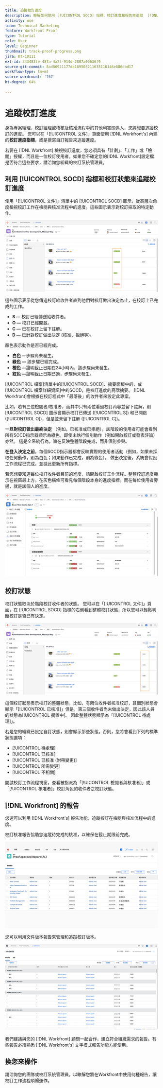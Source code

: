 ```yaml
---
title: 追蹤校訂進度
description: 瞭解如何使用 [!UICONTROL SOCD] 指標、校訂進度和報告來追蹤  [!DNL &#x200B; Workfront] 中的校訂進度。
activity: use
team: Technical Marketing
feature: Workfront Proof
type: Tutorial
role: User
level: Beginner
thumbnail: track-proof-progress.png
jira: KT-10111
exl-id: 343483fe-487a-4a23-914d-2807a00630f9
source-git-commit: 8ad86921177da189503211635116146e886dbd17
workflow-type: tm+mt
source-wordcount: '767'
ht-degree: 64%

---
```


# 追蹤校訂進度

身為專案經理、校訂經理或稽核及核准流程中的其他利害關係人，您將想要追蹤校訂的進度。 您可以在「[!UICONTROL 文件]」頁面使用 [!DNL Workfront's] 內建的&#x200B;**校訂進度指標**，或是撰寫自訂報告來追蹤進度。

若要在 [!DNL Workfront] 檢視校訂進度，您必須具有「計劃」、「工作」或「檢閱」授權，而且是一位校訂使用者。如果您不確定您的[!DNL Workfront]設定檔是否符合這些要求，請洽詢您組織的校訂系統管理員。

## 利用 [!UICONTROL SOCD] 指標和校訂狀態來追蹤校訂進度

使用「[!UICONTROL 文件]」清單中的 [!UICONTROL SOCD] 圖示，從高層次角度檢視校訂工作在檢閱與核准流程中的進度。這些圖示表示對校訂採取的特定動作。

![影像顯示 [!DNL &#x200B; Workfront] 專案中「[!UICONTROL 文件]」清單，並且突顯標示 [!UICONTROL SOCD] 圖示。](assets/manage-proofs-socd.png)

這些圖示表示從您傳送校訂給收件者直到他們對校訂做出決定為止，在校訂上已完成的工作。

* **S —** 校訂已經傳送給收件者。
* **O —** 校訂已經開啟。
* **C —** 已在校訂上留下註解。
* **D —** 已針對校訂做出決定 (核准、拒絕等)。

顏色表示動作是否已經完成。

* **白色 —**&#x200B;步驟尚未發生。
* **綠色 —** 該步驟已經完成。
* **橙色 —**&#x200B;證明截止日期在24小時內，該步驟尚未發生。
* **紅色 —**&#x200B;證明截止日期已過，步驟尚未發生。

[!UICONTROL 檔案]清單中的[!UICONTROL SOCD]、摘要面板中的，或[!UICONTROL 檔案詳細資訊]中的SOCD，是校訂進度的高階摘要。 [!DNL Workfront]會根據在校訂程式中「最落後」的收件者來設定此專案。

比如，若有三位檢閱者/核准者，而其中只有兩位看過校訂內容並留下註解，則 [!UICONTROL SOCD] 圖示會顯示校訂已傳送 ([!UICONTROL S]) 和已開啟 ([!UICONTROL O])，但是並未留下註解 ([!UICONTROL C])。

**一旦對校訂做出最終決定** （例如，已核准或已拒絕），該階段的使用者可能會看到所有SOCD指示器顯示為綠色，即使未執行個別動作（例如開啟校訂或發表評論）亦然。 這是全系統行為，旨在反映整體階段完成，而非個別參與。

**在登入決定之前**，每個SOCD指示器都會反映實際的使用者活動（例如，如果未採取任何動作，則為白色；如果動作已完成，則為綠色）。 做出決定後，系統會假設工作流程已完成，並據此更新所有指標。

若您想要知道每位校訂收件者目前的進度，請開啟校訂工作流程。整體校訂進度顯示在視窗最上方。在灰色橫條可看見每個階段本身的進度指標。而在每位使用者旁邊，就是該個人的進度。

![影像顯示文件的「[!UICONTROL 校訂工作流程]」區段。](assets/manage-proofs-socd-in-proofing-workflow-window.png)

## 校訂狀態

校訂狀態取決於階段校訂收件者的狀態。 您可以在「[!UICONTROL 文件]」頁面，在 [!UICONTROL SOCD] 指標的右側看到整體校訂狀態，所以您可以輕鬆判斷校訂是否已有決定。

![影像顯示 [!DNL &#x200B; Workfront] 專案的「[!UICONTROL 文件]」清單並突顯標示整體校訂狀態。](assets/manage-proofs-overall-status.png)

這個校訂狀態表示校訂的整體狀態。比如，有兩位收件者核准校訂，其個別狀態會顯示「[!UICONTROL 已核准]」但是，第三個收件者尚未做出決定，因此該人員的狀態為[!UICONTROL 擱置中]。 因此整體狀態顯示為「[!UICONTROL 待處理]」。

若是您的組織已設定自訂狀態，則會顯示那些狀態。否則，您將會看到下列的標準狀態選項：

* [!UICONTROL 待處理]
* [!UICONTROL 已核准]
* [!UICONTROL 已核准 (附帶變更)]
* [!UICONTROL 所需變更]
* [!UICONTROL 不相關]

開啟校訂工作流程視窗，查看被指派為「[!UICONTROL 檢閱者與核准者]」或「[!UICONTROL 核准者]」校訂角色的收件者之校訂狀態。

## [!DNL Workfront] 的報告

您還可以利用 [!DNL Workfront's] 報告功能，追蹤校訂在檢閱與核准流程中的進度。

校訂核准報告協助您追蹤待完成的核准，以確保在截止期限前完成。

![影像顯示 [!DNL &#x200B; Workfront] 中的校訂核准報告。](assets/proof-approval-report.png)

您可以利用文件版本報告來管理和追蹤校訂版本。

![影像顯示 [!DNL &#x200B; Workfront] 中的文件版本。](assets/document-version-report.png)

我們建議與您的 [!DNL Workfront] 顧問一起合作，建立符合組織需求的報告。有些報告必須熟悉 [!DNL Workfront's] 文字模式報告功能方能使用。

## 換您來操作

請洽詢您的團隊或校訂系統管理員，以瞭解您將在Workfront中使用何種報告，讓校訂工作流程順暢運作。

<!--
### Learn more
* Learn to create reports in [!DNL Workfront] with the Basic Report Creation course.
* View progress and status of a proof
* View activity on a proof within [!DNL Workfront]
-->
